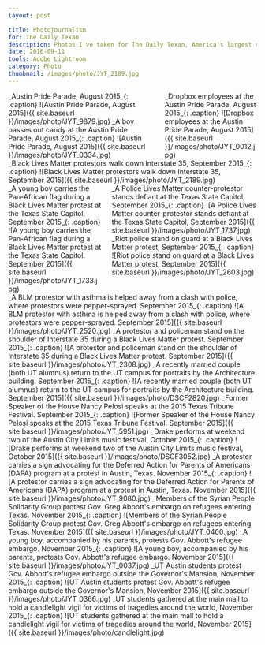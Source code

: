 ```yaml
---
layout: post

title: Photojournalism
for: The Daily Texan
description: Photos I've taken for The Daily Texan, America's largest college newspaper.
date: 2016-09-11
tools: Adobe Lightroom
category: Photo
thumbnail: /images/photo/JYT_2189.jpg
---
```

<div class="columns" markdown="1">
<div class="column col-6" markdown="1"> 
_Austin Pride Parade, August 2015_{: .caption}
![Austin Pride Parade, August 2015]({{ site.baseurl }}/images/photo/JYT_9879.jpg)
_A boy passes out candy at the Austin Pride Parade, August 2015_{: .caption}
![Austin Pride Parade, August 2015]({{ site.baseurl }}/images/photo/JYT_0334.jpg)
</div>
<div class="column col-6" markdown="1">
_Dropbox employees at the Austin Pride Parade, August 2015_{: .caption}
![Dropbox employees at the Austin Pride Parade, August 2015]({{ site.baseurl }}/images/photo/JYT_0012.jpg)
</div>
</div>
_Black Lives Matter protestors walk down Interstate 35, September 2015_{: .caption}
![Black Lives Matter protestors walk down Interstate 35, September 2015]({{ site.baseurl }}/images/photo/JYT_2189.jpg)
<div class="columns" markdown="1">
<div class="column col-6" markdown="1"> 
_A young boy carries the Pan-African flag during a Black Lives Matter protest at the Texas State Capitol. September 2015_{: .caption}
![A young boy carries the Pan-African flag during a Black Lives Matter protest at the Texas State Capitol. September 2015]({{ site.baseurl }}/images/photo/JYT_1733.jpg)

</div>
<div class="column col-6" markdown="1">
_A Police Lives Matter counter-protestor stands defiant at the Texas State Capitol, September 2015_{: .caption}
![A Police Lives Matter counter-protestor stands defiant at the Texas State Capitol, September 2015]({{ site.baseurl }}/images/photo/JYT_1737.jpg)
_Riot police stand on guard at a Black Lives Matter protest, September 2015_{: .caption}
![Riot police stand on guard at a Black Lives Matter protest, September 2015]({{ site.baseurl }}/images/photo/JYT_2603.jpg)
</div>
</div>
_A BLM protestor with asthma is helped away from a clash with police, where protestors were pepper-sprayed. September 2015_{: .caption}
![A BLM protestor with asthma is helped away from a clash with police, where protestors were pepper-sprayed. September 2015]({{ site.baseurl }}/images/photo/JYT_2520.jpg)
_A protestor and policeman stand on the shoulder of Interstate 35 during a Black Lives Matter protest. September 2015_{: .caption}
![A protestor and policeman stand on the shoulder of Interstate 35 during a Black Lives Matter protest. September 2015]({{ site.baseurl }}/images/photo/JYT_2308.jpg)
_A recently married couple (both UT alumnus) return to the UT campus for portraits by the Architecture building. September 2015_{: .caption}
![A recently married couple (both UT alumnus) return to the UT campus for portraits by the Architecture building. September 2015]({{ site.baseurl }}/images/photo/DSCF2820.jpg)
_Former Speaker of the House Nancy Pelosi speaks at the 2015 Texas Tribune Festival. September 2015_{: .caption}
![Former Speaker of the House Nancy Pelosi speaks at the 2015 Texas Tribune Festival. September 2015]({{ site.baseurl }}/images/photo/JYT_5951.jpg)
_Drake performs at weekend two of the Austin City Limits music festival, October 2015_{: .caption}
![Drake performs at weekend two of the Austin City Limits music festival, October 2015]({{ site.baseurl }}/images/photo/DSCF3052.jpg)
_A protestor carries a sign advocating for the Deferred Action for Parents of Americans (DAPA) program at a protest in Austin, Texas. November 2015_{: .caption}
![A protestor carries a sign advocating for the Deferred Action for Parents of Americans (DAPA) program at a protest in Austin, Texas. November 2015]({{ site.baseurl }}/images/photo/JYT_9080.jpg)
_Members of the Syrian People Solidarity Group protest Gov. Greg Abbott's embargo on refugees entering Texas. November 2015_{: .caption}
![Members of the Syrian People Solidarity Group protest Gov. Greg Abbott's embargo on refugees entering Texas. November 2015]({{ site.baseurl }}/images/photo/JYT_0400.jpg)
_A young boy, accompanied by his parents, protests Gov. Abbott's refugee embargo. November 2015_{: .caption}
![A young boy, accompanied by his parents, protests Gov. Abbott's refugee embargo. November 2015]({{ site.baseurl }}/images/photo/JYT_0037.jpg)
_UT Austin students protest Gov. Abbott's refugee embargo outside the Governor's Mansion, November 2015_{: .caption}
![UT Austin students protest Gov. Abbott's refugee embargo outside the Governor's Mansion, November 2015]({{ site.baseurl }}/images/photo/JYT_0366.jpg)
_UT students gathered at the main mall to hold a candlelight vigil for victims of tragedies around the world, November 2015_{: .caption}
![UT students gathered at the main mall to hold a candlelight vigil for victims of tragedies around the world, November 2015]({{ site.baseurl }}/images/photo/candlelight.jpg)
